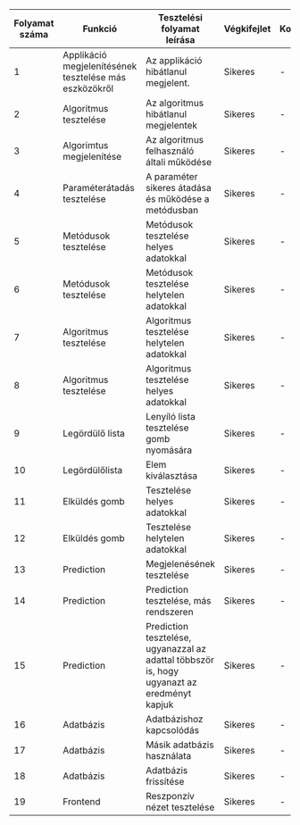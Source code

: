 | Folyamat száma  | Funkció | Tesztelési folyamat leírása | Végkifejlet | Komment | Teszter Neve | Időpont|
| ------------- | ------------- | ------------- | ------------- | ------------- | ------------- | ------------- |
| 1  | Applikáció megjelenítésének tesztelése más eszközökről | Az applikáció hibátlanul megjelent. | Sikeres | - | Géczi Bálint | 2021.12.14 |
| 2  | Algoritmus tesztelése  | Az algoritmus hibátlanul megjelentek | Sikeres | - |Géczi Bálint | 2021.12.14
| 3  | Algorimtus megjelenítése  | Az algoritmus felhasználó általi működése | Sikeres | - | Géczi Bálint | 2021.10.14 |
| 4  | Paraméterátadás tesztelése  | A paraméter sikeres átadása és működése a metódusban| Sikeres | - | Géczi Bálint | 2021.10.14 |
| 5  | Metódusok tesztelése | Metódusok tesztelése helyes adatokkal| Sikeres | - | Géczi Bálint | 2022.01.16 |
| 6  | Metódusok tesztelése | Metódusok tesztelése helytelen adatokkal| Sikeres | - | Géczi Bálint | 2022.01.16 |
| 7  | Algoritmus tesztelése | Algoritmus tesztelése helytelen adatokkal| Sikeres | - | Géczi Bálint | 2022.01.16 |
| 8  | Algoritmus tesztelése | Algoritmus tesztelése helyes adatokkal| Sikeres | - | Géczi Bálint | 2022.01.16 |
| 9  | Legördülő lista | Lenyíló lista tesztelése gomb nyomására| Sikeres | - | Géczi Bálint | 2022.01.16 |
| 10  | Legördülőlista | Elem kiválasztása| Sikeres | - | Géczi Bálint | 2022.01.16 |
| 11  | Elküldés gomb| Tesztelése helyes adatokkal| Sikeres | - | Géczi Bálint | 2022.01.16 |
| 12  | Elküldés gomb | Tesztelése helytelen adatokkal| Sikeres | - | Géczi Bálint | 2022.01.16 |
| 13  | Prediction | Megjelenésének tesztelése| Sikeres | - | Géczi Bálint | 2022.01.17 |
| 14  | Prediction | Prediction tesztelése, más rendszeren| Sikeres | - | Géczi Bálint | 2022.01.17 |
| 15  | Prediction | Prediction tesztelése, ugyanazzal az adattal többször is, hogy ugyanazt az eredményt kapjuk| Sikeres | - | Géczi Bálint | 2022.01.17 |
| 16  | Adatbázis| Adatbázishoz kapcsolódás| Sikeres | - | Géczi Bálint | 2022.01.17 |
| 17  | Adatbázis| Másik adatbázis használata| Sikeres | - | Géczi Bálint | 2022.01.17 |
| 18  | Adatbázis| Adatbázis frissítése| Sikeres | - | Géczi Bálint | 2022.01.17 |
| 19  | Frontend| Reszponzív nézet tesztelése| Sikeres | - | Géczi Bálint | 2022.05.10 |